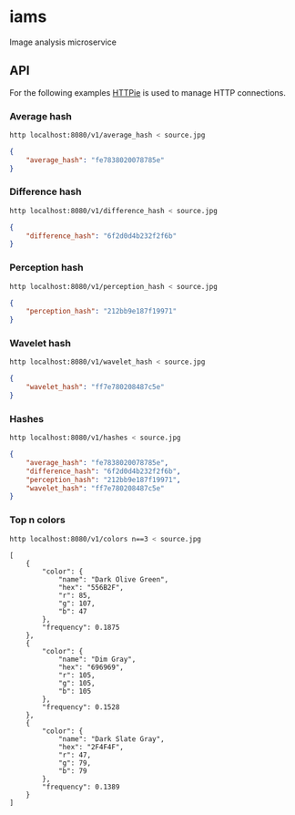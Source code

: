 # iams
Image analysis microservice

## API

For the following examples [HTTPie](https://httpie.org/) is used to manage HTTP connections.

### Average hash

```bash
http localhost:8080/v1/average_hash < source.jpg
```

```json
{
    "average_hash": "fe7838020078785e"
}
```

### Difference hash

```bash
http localhost:8080/v1/difference_hash < source.jpg
```

```json
{
    "difference_hash": "6f2d0d4b232f2f6b"
}
```

### Perception hash

```bash
http localhost:8080/v1/perception_hash < source.jpg
```

```json
{
    "perception_hash": "212bb9e187f19971"
}
```

### Wavelet hash

```bash
http localhost:8080/v1/wavelet_hash < source.jpg
```

```json
{
    "wavelet_hash": "ff7e780208487c5e"
}
```

### Hashes

```bash
http localhost:8080/v1/hashes < source.jpg
```

```json
{
    "average_hash": "fe7838020078785e",
    "difference_hash": "6f2d0d4b232f2f6b",
    "perception_hash": "212bb9e187f19971",
    "wavelet_hash": "ff7e780208487c5e"
}
```

### Top n colors

```bash
http localhost:8080/v1/colors n==3 < source.jpg
```

```
[
    {
        "color": {
            "name": "Dark Olive Green",
            "hex": "556B2F",
            "r": 85,
            "g": 107,
            "b": 47
        },
        "frequency": 0.1875
    },
    {
        "color": {
            "name": "Dim Gray",
            "hex": "696969",
            "r": 105,
            "g": 105,
            "b": 105
        },
        "frequency": 0.1528
    },
    {
        "color": {
            "name": "Dark Slate Gray",
            "hex": "2F4F4F",
            "r": 47,
            "g": 79,
            "b": 79
        },
        "frequency": 0.1389
    }
]
```
